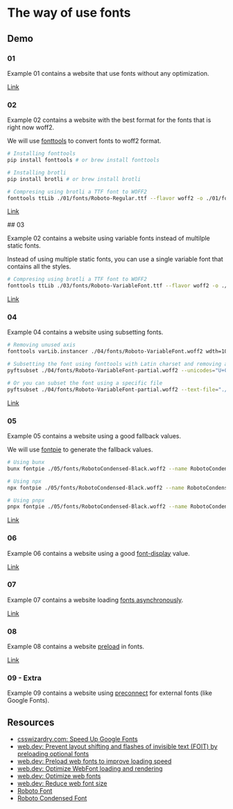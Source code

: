 # The way of use fonts

## Demo

### 01

Example 01 contains a website that use fonts without any optimization.

[Link](./01/index.html)

### 02

Example 02 contains a website with the best format for the fonts that is right now woff2.

We will use [fonttools](https://github.com/fonttools/fonttools) to convert fonts to woff2 format.

```bash
# Installing fonttools
pip install fonttools # or brew install fonttools

# Installing brotli
pip install brotli # or brew install brotli

# Compresing using brotli a TTF font to WOFF2
fonttools ttLib ./01/fonts/Roboto-Regular.ttf --flavor woff2 -o ./01/fonts/Roboto-Regular.woff2
```

[Link](./02/index.html)

## 03

Example 02 contains a website using variable fonts instead of multilple static fonts.

Instead of using multiple static fonts, you can use a single variable font that contains all the styles.

```bash
# Compresing using brotli a TTF font to WOFF2
fonttools ttLib ./03/fonts/Roboto-VariableFont.ttf --flavor woff2 -o ./03/fonts/Roboto-VariableFont.woff2
```

[Link](./03/index.html)

### 04

Example 04 contains a website using subsetting fonts.

```bash
# Removing unused axis
fonttools varLib.instancer ./04/fonts/Roboto-VariableFont.woff2 wdth=100 wght=100:900

# Subsetting the font using fonttools with Latin charset and removing all layout features
pyftsubset ./04/fonts/Roboto-VariableFont-partial.woff2 --unicodes="U+000-5FF" --layout-features="" --flavor="woff2"

# Or you can subset the font using a specific file
pyftsubset ./04/fonts/Roboto-VariableFont-partial.woff2 --text-file="./04/index.html" --layout-features="" --flavor="woff2"
```

[Link](./04/index.html)

### 05

Example 05 contains a website using a good fallback values.

We will use [fontpie](https://github.com/pixel-point/fontpie) to generate the fallback values.

```bash
# Using bunx
bunx fontpie ./05/fonts/RobotoCondensed-Black.woff2 --name RobotoCondensed --weight 900

# Using npx
npx fontpie ./05/fonts/RobotoCondensed-Black.woff2 --name RobotoCondensed --weight 900

# Using pnpx
pnpx fontpie ./05/fonts/RobotoCondensed-Black.woff2 --name RobotoCondensed --weight 900
```

[Link](./05/index.html)

### 06

Example 06 contains a website using a good [font-display](https://developer.mozilla.org/en-US/docs/Web/CSS/@font-face/font-display) value.

[Link](./06/index.html)

### 07

Example 07 contains a website loading [fonts asynchronously](https://www.filamentgroup.com/lab/load-css-simpler/).

[Link](./07/index.html)

### 08

Example 08 contains a website [preload](https://developer.mozilla.org/en-US/docs/Web/HTML/Attributes/rel/preload) in fonts.

[Link](./08/index.html)

### 09 - Extra

Example 09 contains a website using [preconnect](https://developer.mozilla.org/en-US/docs/Web/HTML/Attributes/rel/preconnect) for external fonts (like Google Fonts).

## Resources

- [csswizardry.com: Speed Up Google Fonts](https://csswizardry.com/2020/05/the-fastest-google-fonts/)
- [web.dev: Prevent layout shifting and flashes of invisible text (FOIT) by preloading optional fonts](https://web.dev/articles/preload-optional-fonts)
- [web.dev: Preload web fonts to improve loading speed](https://web.dev/articles/codelab-preload-web-fonts)
- [web.dev: Optimize WebFont loading and rendering](https://web.dev/articles/optimize-webfont-loading)
- [web.dev: Optimize web fonts](https://web.dev/learn/performance/optimize-web-fonts)
- [web.dev: Reduce web font size](https://web.dev/articles/reduce-webfont-size)
- [Roboto Font](https://fonts.google.com/specimen/Roboto)
- [Roboto Condensed Font](https://fonts.google.com/specimen/Roboto+Condensed)